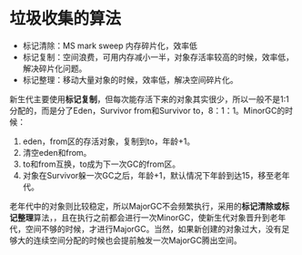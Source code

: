 # 垃圾收集的算法

- 标记清除：MS mark sweep 内存碎片化，效率低
- 标记复制：空间浪费，可用内存减小一半，对象存活率较高的时候，效率低，解决碎片化问题。
- 标记整理：移动大量对象的时候，效率低，解决空间碎片化。

新生代主要使用**标记复制**，但每次能存活下来的对象其实很少，所以一般不是1:1分配的，而是分了Eden，Survivor from和Survivor to，8：1：1。MinorGC的时候：

1. eden，from区的存活对象，复制到to，年龄+1。
2. 清空eden和from。
3. to和from互换，to成为下一次GC的from区。
4. 对象在Survivor躲一次GC之后，年龄+1，默认情况下年龄到达15，移至老年代。

老年代中的对象则比较稳定，所以MajorGC不会频繁执行，采用的**标记清除或标记整理**算法，，且在执行之前都会进行一次MinorGC，使新生代对象晋升到老年代，空间不够的时候，才进行MajorGC。当然，如果新创建的对象过大，没有足够大的连续空间分配的时候也会提前触发一次MajorGC腾出空间。



